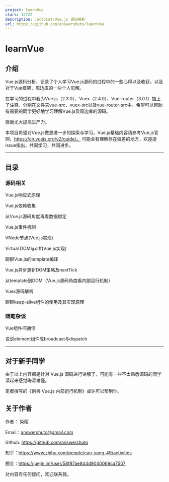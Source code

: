 ```yaml
---
project: learnVue
stars: 12722
description: :octocat:Vue.js 源码解析
url: https://github.com/answershuto/learnVue
---
```


learnVue
========

介绍
--

Vue.js源码分析，记录了个人学习Vue.js源码的过程中的一些心得以及收获。以及对于Vue框架，周边库的一些个人见解。

在学习的过程中我为Vue.js（2.3.0）、Vuex（2.4.0）、Vue-router（3.0.1）加上了注释，分别在文件夹vue-src、vuex-src以及vue-router-src中，希望可以帮助有需要的同学更好地学习理解Vue.js及周边库的源码。

感谢尤大提高生产力。

本项目希望对Vue.js做更进一步的探索与学习，Vue.js基础内容请参考Vue.js官网，https://cn.vuejs.org/v2/guide/。 可能会有理解存在偏差的地方，欢迎提issue指出，共同学习，共同进步。

* * *

目录
--

### 源码相关

Vue.js响应式原理

Vue.js依赖收集

从Vue.js源码角度再看数据绑定

Vue.js事件机制

VNode节点(Vue.js实现)

Virtual DOM与diff(Vue.js实现)

聊聊Vue.js的template编译

Vue.js异步更新DOM策略及nextTick

从template到DOM（Vue.js源码角度看内部运行机制）

Vuex源码解析

聊聊keep-alive组件的使用及其实现原理

### 随笔杂谈

Vue组件间通信

说说element组件库broadcast与dispatch

* * *

对于新手同学
------

由于以上内容都是针对 Vue.js 源码进行讲解了，可能有一些不太熟悉源码的同学读起来感觉晦涩难懂。

笔者撰写的《剖析 Vue.js 内部运行机制》或许可以帮到你。

关于作者
----

作者： 染陌

Email：answershuto@gmail.com

Github: https://github.com/answershuto

知乎：https://www.zhihu.com/people/cao-yang-49/activities

掘金：https://juejin.im/user/58f87ae844d9040069ca7507

对内容有任何疑问，欢迎联系我。
